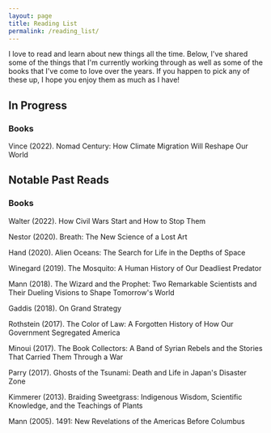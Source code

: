 ```yaml
---
layout: page
title: Reading List
permalink: /reading_list/
---
```


I love to read and learn about new things all the time. Below, I've shared some of the things that I'm currently working through as well as some of the books that I've come to love over the years. If you happen to pick any of these up, I hope you enjoy them as much as I have!


## In Progress

### Books
Vince (2022). Nomad Century: How Climate Migration Will Reshape Our World

## Notable Past Reads

### Books
Walter (2022). How Civil Wars Start and How to Stop Them

Nestor (2020). Breath: The New Science of a Lost Art

Hand (2020). Alien Oceans: The Search for Life in the Depths of Space

Winegard (2019). The Mosquito: A Human History of Our Deadliest Predator

Mann (2018). The Wizard and the Prophet: Two Remarkable Scientists and Their Dueling Visions to Shape Tomorrow's World

Gaddis (2018). On Grand Strategy

Rothstein (2017). The Color of Law: A Forgotten History of How Our Government Segregated America

Minoui (2017). The Book Collectors: A Band of Syrian Rebels and the Stories That Carried Them Through a War

Parry (2017). Ghosts of the Tsunami: Death and Life in Japan's Disaster Zone

Kimmerer (2013). Braiding Sweetgrass: Indigenous Wisdom, Scientific Knowledge, and the Teachings of Plants

Mann (2005). 1491: New Revelations of the Americas Before Columbus
